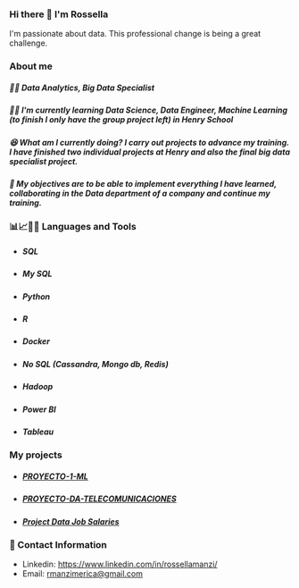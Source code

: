 ### Hi there 👋 I'm Rossella 

I'm passionate about data. This professional change is being a great challenge.

### About me
##### 👩‍💻 Data Analytics, Big Data Specialist
##### 👩‍🎓 I'm currently learning Data Science, Data Engineer, Machine Learning (to finish I only have the group project left) in Henry School
##### 😆 What am I currently doing? I carry out projects to advance my training. I have finished two individual projects at Henry and also the final big data specialist project.
##### 🎯 My objectives are to be able to implement everything I have learned, collaborating in the Data department of a company and continue my training.

### 📊📈👩‍💻 Languages and Tools 
* ##### SQL
* ##### My SQL
* ##### Python
* ##### R
* ##### Docker
* ##### No SQL (Cassandra, Mongo db, Redis)
* ##### Hadoop
* ##### Power BI
* ##### Tableau

### My projects
* ##### [PROYECTO-1-ML](https://github.com/rmanzi13/PROYECTO-1-ML)
* ##### [PROYECTO-DA-TELECOMUNICACIONES](https://github.com/rmanzi13/PROYECTO-DA-TELECOMUNICACIONES)
* ##### [Project Data Job Salaries](https://www.kaggle.com/code/rossellamanzi/project-data-job-salaries/notebook)

### 📧 Contact Information
* Linkedin: https://www.linkedin.com/in/rossellamanzi/
* Email: rmanzimerica@gmail.com


<!--I'm passionate about data. 
**rmanzi13/rmanzi13** is a ✨ _special_ ✨ repository because its `README.md` (this file) appears on your GitHub profile.

Here are some ideas to get you started:

- 🔭 I’m currently working on ...
- 🌱 I’m currently learning ...
- 👯 I’m looking to collaborate on ...
- 🤔 I’m looking for help with ...
- 💬 Ask me about ...
- 📫 How to reach me: ...
- 😄 Pronouns: ...
- ⚡ Fun fact: ...
-->

